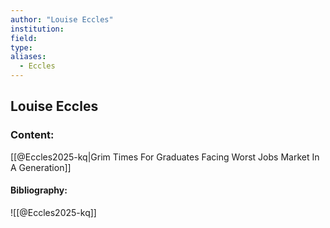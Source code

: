 ```yaml
---
author: "Louise Eccles"
institution:
field:
type:
aliases:
  - Eccles
---
```


## Louise Eccles

### Content:
[[@Eccles2025-kq|Grim Times For Graduates Facing Worst Jobs Market In A Generation]]

#### Bibliography:

![[@Eccles2025-kq]]